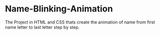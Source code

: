 # Name-Blinking-Animation
The Project in HTML and CSS thats create the animation of name from first name letter to last letter step by step.
